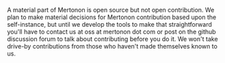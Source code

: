 A material part of Mertonon is open source but not open contribution. We plan to make material decisions for Mertonon contribution based upon the self-instance, but until we develop the tools to make that straightforward you'll have to contact us at oss at mertonon dot com or post on the github discussion forum to talk about contributing before you do it. We won't take drive-by contributions from those who haven't made themselves known to us.
